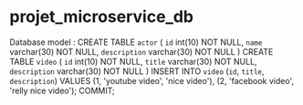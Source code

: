 # projet_microservice_db


Database model : 
CREATE TABLE `actor` (
  `id` int(10) NOT NULL,
  `name` varchar(30) NOT NULL,
  `description` varchar(30) NOT NULL
)
CREATE TABLE `video` (
  `id` int(10) NOT NULL,
  `title` varchar(30) NOT NULL,
  `description` varchar(30) NOT NULL
)
INSERT INTO `video` (`id`, `title`, `description`) VALUES
(1, 'youtube video', 'nice video'),
(2, 'facebook video', 'relly nice video');
COMMIT;
